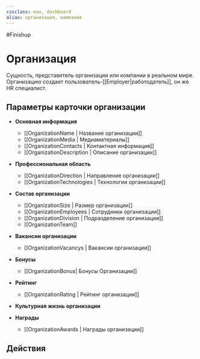```yaml
---
cssclass: max, dashboard
alias: организация, компания
---
```


#Finishup 

# Организация

Сущность, представитель организации или компании в реальном мире. Организацию создает пользователь-[[Employer|работодатель]], он же HR специалист. 

## Параметры карточки организации

- **Основная информация**
	- [[OrganizationName | Название организации]]
	- [[OrganizationMedia | Медиаматериалы]]
	- [[OrganizationContacts | Контактная информация]]
	- [[OrganizationDescription | Описание организации]]

- **Профессиональная область**

	- [[OrganizationDirection | Направление организации]]
	- [[OrganizationTechnologies | Технологии организации]]

- **Состав организации**

	- [[OrganizationSize | Размер организации]]
	- [[OrganizationEmployees | Сотрудники организации]]
	- [[OrganizationDivision | Подразделение организации]]
	- [[OrganizationTeam]]

- **Вакансии организации**

	- [[OrganizationVacancys | Вакансии организации]]

- **Бонусы**
	
	- [[OrganizationBonus| Бонусы Организации]]

- **Рейтинг**

	- [[OrganizationRating | Рейтинг организации]]

- **Культурная жизнь организации**

- **Награды** 
	- [[OrganizationAwards | Награды организации]]

## Действия 